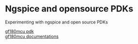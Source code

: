 # Ngspice and opensource PDKs
Experimenting with ngspice and open source PDKs<br>

[gf180mcu pdk](https://github.com/google/gf180mcu-pdk])<br>
[gf180mcu documentations](https://gf180mcu-pdk.readthedocs.io)
